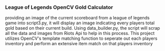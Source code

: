 ### League of Legends OpenCV Gold Calculator
providing an image of the current scoreboard from a league of legends game into script3.py, it will display an image indicating every players total gold based on their current build.
Using data_builder.py, the script will scrap all the data and images from Riots Api to help in this process.
This project utilizes OpenCV's template matching function to seperate out each players inventory and perform an extensive item match on that players inventory
